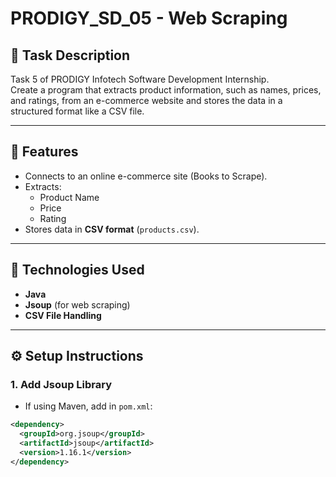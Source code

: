 # PRODIGY_SD_05 - Web Scraping

## 📌 Task Description
Task 5 of PRODIGY Infotech Software Development Internship.  
Create a program that extracts product information, such as names, prices, and ratings, from an e-commerce website and stores the data in a structured format like a CSV file.

---

## 📝 Features
- Connects to an online e-commerce site (Books to Scrape).
- Extracts:
  - Product Name
  - Price
  - Rating
- Stores data in **CSV format** (`products.csv`).

---

## 🚀 Technologies Used
- **Java**
- **Jsoup** (for web scraping)
- **CSV File Handling**

---

## ⚙️ Setup Instructions
### 1. Add Jsoup Library
- If using Maven, add in `pom.xml`:
```xml
<dependency>
  <groupId>org.jsoup</groupId>
  <artifactId>jsoup</artifactId>
  <version>1.16.1</version>
</dependency>
